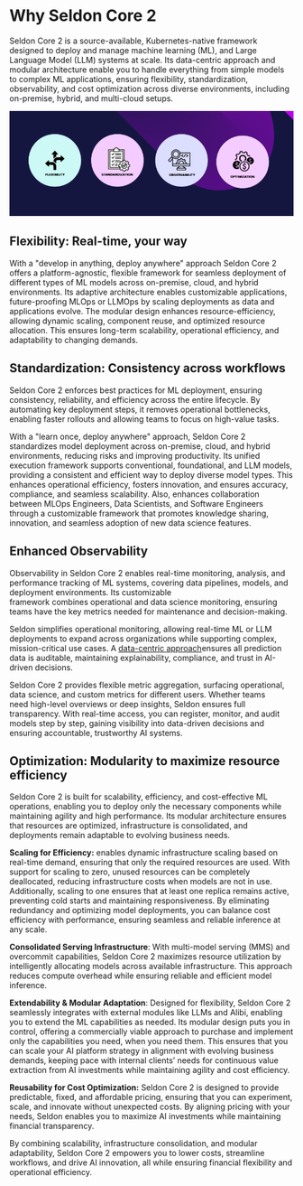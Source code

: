 # Why Seldon Core 2

Seldon Core 2 is a source-available, Kubernetes-native framework designed to deploy and manage machine learning (ML), and Large Language Model (LLM) systems at scale. Its data-centric approach and modular architecture enable you to handle everything from simple models to complex ML applications, ensuring flexibility, standardization, observability, and cost optimization across diverse environments, including on-premise, hybrid, and multi-cloud setups.

![Seldon Core 2 key benefits](./images/seldon_core_2_intro.png)

## **Flexibility: Real-time, your way**

With a "develop in anything, deploy anywhere" approach Seldon Core 2 offers a platform-agnostic, flexible framework for seamless deployment of different types of ML models across on-premise, cloud, and hybrid environments. Its adaptive architecture enables customizable applications, future-proofing MLOps or LLMOps by scaling deployments as data and applications evolve. The modular design enhances resource-efficiency, allowing dynamic scaling, component reuse, and optimized resource allocation. This ensures long-term scalability, operational efficiency, and adaptability to changing demands.

## **Standardization: Consistency across workflows**

Seldon Core 2 enforces best practices for ML deployment, ensuring consistency, reliability, and efficiency across the entire lifecycle. By automating key deployment steps, it removes operational bottlenecks, enabling faster rollouts and allowing teams to focus on high-value tasks.

With a "learn once, deploy anywhere" approach, Seldon Core 2 standardizes model deployment across on-premise, cloud, and hybrid environments, reducing risks and improving productivity. Its unified execution framework supports conventional, foundational, and LLM models, providing a consistent and efficient way to deploy diverse model types. This enhances operational efficiency, fosters innovation, and ensures accuracy, compliance, and seamless scalability. Also, enhances collaboration between MLOps Engineers, Data Scientists, and Software Engineers through a customizable framework that promotes knowledge sharing, innovation, and seamless adoption of new data science features.

## **Enhanced Observability**

Observability in Seldon Core 2 enables real-time monitoring, analysis, and performance tracking of ML systems, covering data pipelines, models, and deployment environments. Its customizable framework combines operational and data science monitoring, ensuring teams have the key metrics needed for maintenance and decision-making.

Seldon simplifies operational monitoring, allowing real-time ML or LLM deployments to expand across organizations while supporting complex, mission-critical use cases. A [data-centric approach](./concepts/README.md#data-centric-mlops)ensures all prediction data is auditable, maintaining explainability, compliance, and trust in AI-driven decisions.

Seldon Core 2 provides flexible metric aggregation, surfacing operational, data science, and custom metrics for different users. Whether teams need high-level overviews or deep insights, Seldon ensures full transparency. With real-time access, you can register, monitor, and audit models step by step, gaining visibility into data-driven decisions and ensuring accountable, trustworthy AI systems.

## **Optimization: Modularity to maximize resource efficiency**

Seldon Core 2 is built for scalability, efficiency, and cost-effective ML operations, enabling you to deploy only the necessary components while maintaining agility and high performance. Its modular architecture ensures that resources are optimized, infrastructure is consolidated, and deployments remain adaptable to evolving business needs.

**Scaling for Efficiency:** enables dynamic infrastructure scaling based on real-time demand, ensuring that only the required resources are used. With support for scaling to zero, unused resources can be completely deallocated, reducing infrastructure costs when models are not in use. Additionally, scaling to one ensures that at least one replica remains active, preventing cold starts and maintaining responsiveness. By eliminating redundancy and optimizing model deployments, you can balance cost efficiency with performance, ensuring seamless and reliable inference at any scale.

**Consolidated Serving Infrastructure**: With multi-model serving (MMS) and overcommit capabilities, Seldon Core 2 maximizes resource utilization by intelligently allocating models across available infrastructure. This approach reduces compute overhead while ensuring reliable and efficient model inference.

**Extendability & Modular Adaptation**: Designed for flexibility, Seldon Core 2 seamlessly integrates with external modules like LLMs and Alibi, enabling you to extend the ML capabilities as needed. Its modular design puts you in control, offering a commercially viable approach to purchase and implement only the capabilities you need, when you need them. This ensures that you can scale your AI platform strategy in alignment with evolving business demands, keeping pace with internal clients’ needs for continuous value extraction from AI investments while maintaining agility and cost efficiency.

**Reusability for Cost Optimization:** Seldon Core 2 is designed to provide predictable, fixed, and affordable pricing, ensuring that you can experiment, scale, and innovate without unexpected costs. By aligning pricing with your needs, Seldon enables you to maximize AI investments while maintaining financial transparency.

By combining scalability, infrastructure consolidation, and modular adaptability, Seldon Core 2 empowers you to lower costs, streamline workflows, and drive AI innovation, all while ensuring financial flexibility and operational efficiency.
